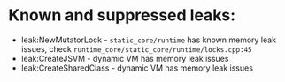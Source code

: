 # Known and suppressed leaks:

- leak:NewMutatorLock - `static_core/runtime` has known memory leak issues, check `runtime_core/static_core/runtime/locks.cpp:45`
- leak:CreateJSVM - dynamic VM has memory leak issues
- leak:CreateSharedClass - dynamic VM has memory leak issues
